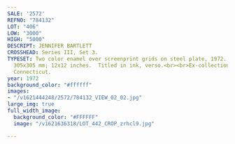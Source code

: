 ```yaml
---
SALE: '2572'
REFNO: "784132"
LOT: "406"
LOW: "3000"
HIGH: "5000"
DESCRIPT: JENNIFER BARTLETT
CROSSHEAD: Series III, Set 3.
TYPESET: Two color enamel over screenprint grids on steel plate, 1972.  Each plate
  305x305 mm; 12x12 inches.  Titled in ink, verso.<br><br>Ex-collection private collection,
  Connecticut.
year: 1972
background_color: "#ffffff"
images:
- "/v1621444248/2572/784132_VIEW_02_02.jpg"
large_img: true
full_width_image:
  background_color: "#FFFFFF"
  image: "/v1621636318/LOT_442_CROP_zrhcl9.jpg"

---
```

